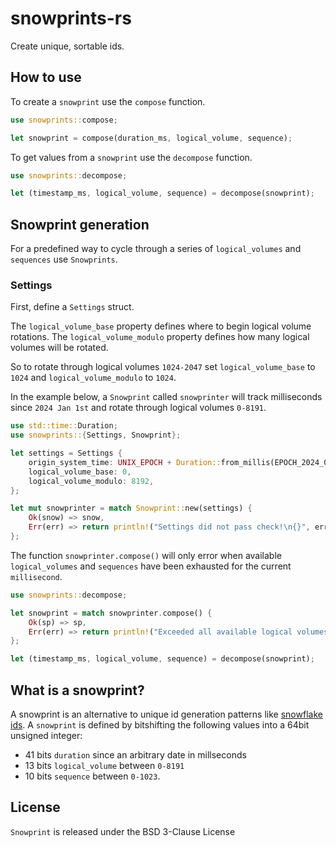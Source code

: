 # snowprints-rs

Create unique, sortable ids.

## How to use

To create a `snowprint` use the `compose` function.

```rust
use snowprints::compose;

let snowprint = compose(duration_ms, logical_volume, sequence);
```

To get values from a `snowprint` use the `decompose` function.

```rust
use snowprints::decompose;

let (timestamp_ms, logical_volume, sequence) = decompose(snowprint);
```

## Snowprint generation

For a predefined way to cycle through a series of `logical_volumes` and `sequences` use `Snowprints`.

### Settings

First, define a `Settings` struct.

The `logical_volume_base` property defines where to begin logical volume rotations. The `logical_volume_modulo` property defines how many logical volumes will be rotated.

So to rotate through logical volumes `1024-2047` set `logical_volume_base` to `1024` and `logical_volume_modulo` to `1024`.

In the example below, a `Snowprint` called `snowprinter` will track milliseconds since `2024 Jan 1st` and rotate through logical volumes `0-8191`.

```rust
use std::time::Duration;
use snowprints::{Settings, Snowprint};

let settings = Settings {
    origin_system_time: UNIX_EPOCH + Duration::from_millis(EPOCH_2024_01_01_AS_MS),
    logical_volume_base: 0,
    logical_volume_modulo: 8192,
};

let mut snowprinter = match Snowprint::new(settings) {
    Ok(snow) => snow,
    Err(err) => return println!("Settings did not pass check!\n{}", err.to_string()),
};
```

The function `snowprinter.compose()` will only error when available `logical_volumes` and `sequences` have been exhausted for the current `millisecond`.

```rust
use snowprints::decompose;

let snowprint = match snowprinter.compose() {
    Ok(sp) => sp,
    Err(err) => return println!("Exceeded all available logical volumes and sequences!\n{}", err.to_string()),
};

let (timestamp_ms, logical_volume, sequence) = decompose(snowprint);
```

## What is a snowprint?

A snowprint is an alternative to unique id generation patterns like [snowflake ids](https://en.wikipedia.org/wiki/Snowflake_ID).
A `snowprint` is defined by bitshifting the following values into a 64bit unsigned integer:
- 41 bits `duration` since an arbitrary date in millseconds
- 13 bits `logical_volume` between `0-8191`
- 10 bits `sequence` between `0-1023`.

## License

`Snowprint` is released under the BSD 3-Clause License